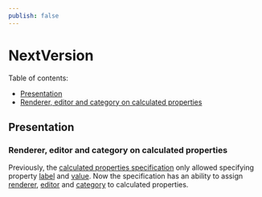 ```yaml
---
publish: false
---
```

# NextVersion

Table of contents:

- [Presentation](#presentation)
 - [Renderer, editor and category on calculated properties](#renderer-editor-and-category-on-calculated-properties)

## Presentation

### Renderer, editor and category on calculated properties

Previously, the [calculated properties specification](../presentation/content/CalculatedPropertiesSpecification.md) only allowed specifying property [label](../presentation/content/CalculatedPropertiesSpecification.md#attribute-label) and [value](../presentation/content/CalculatedPropertiesSpecification.md#attribute-value). Now the specification has an ability to assign [renderer](../presentation/content/CalculatedPropertiesSpecification.md#attribute-renderer), [editor](../presentation/content/CalculatedPropertiesSpecification.md#attribute-editor) and [category](../presentation/content/CalculatedPropertiesSpecification.md#attribute-categoryid) to calculated properties.

